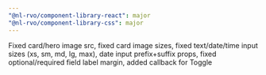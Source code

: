 ```yaml
---
"@nl-rvo/component-library-react": major
"@nl-rvo/component-library-css": major
---
```


Fixed card/hero image src, fixed card image sizes, fixed text/date/time input sizes (xs, sm, md, lg, max), date input prefix+suffix props, fixed optional/required field label margin, added callback for Toggle
